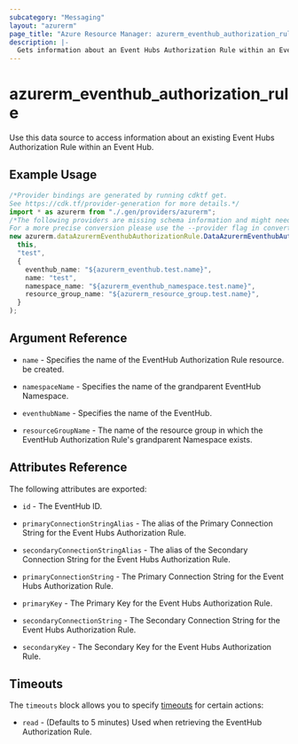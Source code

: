 ```yaml
---
subcategory: "Messaging"
layout: "azurerm"
page_title: "Azure Resource Manager: azurerm_eventhub_authorization_rule"
description: |-
  Gets information about an Event Hubs Authorization Rule within an Event Hub.
---
```


# azurerm\_eventhub\_authorization\_rule

Use this data source to access information about an existing Event Hubs Authorization Rule within an Event Hub.

## Example Usage

```typescript
/*Provider bindings are generated by running cdktf get.
See https://cdk.tf/provider-generation for more details.*/
import * as azurerm from "./.gen/providers/azurerm";
/*The following providers are missing schema information and might need manual adjustments to synthesize correctly: azurerm.
For a more precise conversion please use the --provider flag in convert.*/
new azurerm.dataAzurermEventhubAuthorizationRule.DataAzurermEventhubAuthorizationRule(
  this,
  "test",
  {
    eventhub_name: "${azurerm_eventhub.test.name}",
    name: "test",
    namespace_name: "${azurerm_eventhub_namespace.test.name}",
    resource_group_name: "${azurerm_resource_group.test.name}",
  }
);

```

## Argument Reference

*   `name` - Specifies the name of the EventHub Authorization Rule resource. be created.

*   `namespaceName` - Specifies the name of the grandparent EventHub Namespace.

*   `eventhubName` - Specifies the name of the EventHub.

*   `resourceGroupName` - The name of the resource group in which the EventHub Authorization Rule's grandparent Namespace exists.

## Attributes Reference

The following attributes are exported:

*   `id` - The EventHub ID.

*   `primaryConnectionStringAlias` - The alias of the Primary Connection String for the Event Hubs Authorization Rule.

*   `secondaryConnectionStringAlias` - The alias of the Secondary Connection String for the Event Hubs Authorization Rule.

*   `primaryConnectionString` - The Primary Connection String for the Event Hubs Authorization Rule.

*   `primaryKey` - The Primary Key for the Event Hubs Authorization Rule.

*   `secondaryConnectionString` - The Secondary Connection String for the Event Hubs Authorization Rule.

*   `secondaryKey` - The Secondary Key for the Event Hubs Authorization Rule.

## Timeouts

The `timeouts` block allows you to specify [timeouts](https://www.terraform.io/language/resources/syntax#operation-timeouts) for certain actions:

* `read` - (Defaults to 5 minutes) Used when retrieving the EventHub Authorization Rule.
